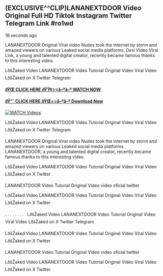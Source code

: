 ## (EXCLUSIVE^^CLIP)LANANEXTDOOR Video Original Full HD Tiktok Instagram Twitter Telegram Link #ro1wd

18 seconds ago

LANANEXTDOOR Original Viral video Nudes took the internet by storm and amazed viewers on various Leaked social media platforms. Desi Video Viral Link, a young and talented digital creator, recently became famous thanks to this interesting video.

LðšŽaked Video LANANEXTDOOR Video Tutorial Original Video Viral Video LðšŽaked on X Twitter Telegram

**[ðŸŒ CLICK HERE ðŸŸ¢==â–ºâ–º WATCH NOW](https://clips-mediaa.blogspot.com/2025/02/video-viral-download.html)**

**[ðŸ”´ CLICK HERE ðŸŒ==â–ºâ–º Download Now](https://clips-mediaa.blogspot.com/2025/02/video-viral-download.html)**

[![WATCH Videos](https://i.imgur.com/dJHk4Zq.gif)](https://clips-mediaa.blogspot.com/2025/02/video-viral-download.html)

LðšŽaked Video LANANEXTDOOR Video Tutorial Original Video Viral Video LðšŽaked on X Twitter Telegram

LANANEXTDOOR Original Viral video Nudes took the internet by storm and amazed viewers on various Leaked social media platforms. LANANEXTDOOR, a young and talented digital creator, recently became famous thanks to this interesting video.

LðšŽaked Video LANANEXTDOOR Video Tutorial Original Video Viral Video LðšŽaked on X Twitter

LANANEXTDOOR Video Tutorial Original Video video oficial twitter

LðšŽaked Video LANANEXTDOOR Video Tutorial Original Video Viral Video LðšŽaked on X Twitter

. . . . . . . . . LðšŽaked Video LANANEXTDOOR Video Tutorial Original Video Viral Video LðšŽaked on X Twitter Telegram

LðšŽaked Video LANANEXTDOOR Video Tutorial Original Video Viral Video LðšŽaked on X Twitter

LANANEXTDOOR Video Tutorial Original Video video oficial twitter

LðšŽaked Video LANANEXTDOOR Video Tutorial Original Video Viral Video LðšŽaked on X Twitter.